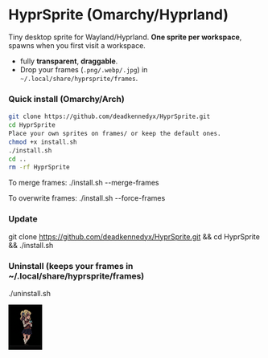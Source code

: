 # HyprSprite (Omarchy/Hyprland)

Tiny desktop sprite for Wayland/Hyprland. **One sprite per workspace**, spawns when you first visit a workspace.  
- fully **transparent**, **draggable**.
- Drop your frames (`.png/.webp/.jpg`) in `~/.local/share/hyprsprite/frames`.

### Quick install (Omarchy/Arch)
```bash
git clone https://github.com/deadkennedyx/HyprSprite.git
cd HyprSprite
Place your own sprites on frames/ or keep the default ones.
chmod +x install.sh
./install.sh
cd ..
rm -rf HyprSprite
```

To merge frames: ./install.sh --merge-frames

To overwrite frames: ./install.sh --force-frames

### Update

git clone https://github.com/deadkennedyx/HyprSprite.git && cd HyprSprite && ./install.sh

### Uninstall (keeps your frames in ~/.local/share/hyprsprite/frames)
./uninstall.sh

![sprite](/assets/gh.png)
